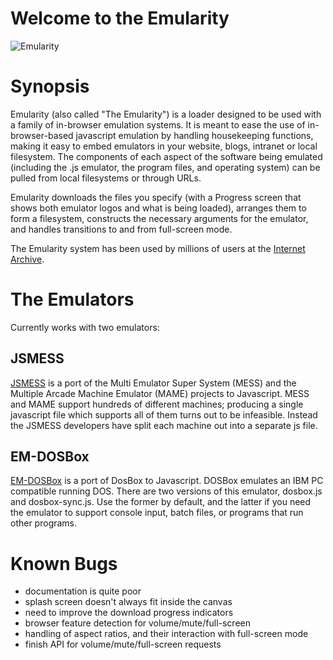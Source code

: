 # Welcome to the Emularity #
![Emularity](https://raw.githubusercontent.com/db48x/emularity/master/logo/emularity_light.png)
# Synopsis #

Emularity (also called "The Emularity") is a loader designed to be used with a family of in-browser emulation systems. It is meant to ease the use of in-browser-based javascript emulation by handling housekeeping functions, making it easy to embed emulators in your website, blogs, intranet or local filesystem. The components of each aspect of the software being emulated (including the .js emulator, the program files, and operating system) can be pulled from local filesystems or through URLs.

Emularity downloads the files you specify (with a Progress screen that shows both emulator logos and what is being loaded), arranges them to form a filesystem, constructs the necessary arguments for the emulator, and handles transitions to and from full-screen mode.

The Emularity system has been used by millions of users at the [Internet Archive](https://archive.org). 

# The Emulators #

Currently works with two emulators:

## JSMESS ##

[JSMESS](https://github.com/jsmess/jsmess) is a port of the Multi
Emulator Super System (MESS) and the Multiple Arcade Machine Emulator
(MAME) projects to Javascript. MESS and MAME support hundreds of
different machines; producing a single javascript file which supports
all of them turns out to be infeasible. Instead the JSMESS developers
have split each machine out into a separate js file.

## EM-DOSBox ##

[EM-DOSBox](https://github.com/dreamlayers/em-dosbox/) is a port of
DosBox to Javascript. DOSBox emulates an IBM PC compatible running
DOS. There are two versions of this emulator, dosbox.js and
dosbox-sync.js. Use the former by default, and the latter if you need
the emulator to support console input, batch files, or programs that
run other programs.

# Known Bugs #

* documentation is quite poor
* splash screen doesn't always fit inside the canvas
* need to improve the download progress indicators
* browser feature detection for volume/mute/full-screen
* handling of aspect ratios, and their interaction with full-screen mode
* finish API for volume/mute/full-screen requests


